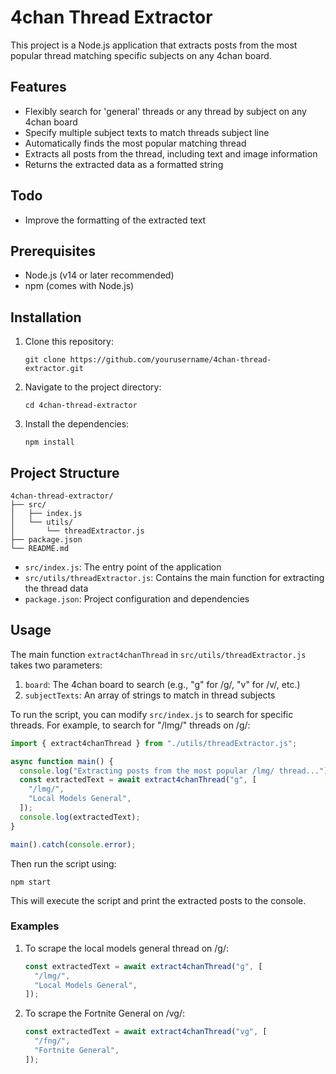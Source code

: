 # 4chan Thread Extractor

This project is a Node.js application that extracts posts from the most popular thread matching specific subjects on any 4chan board.

## Features

- Flexibly search for 'general' threads or any thread by subject on any 4chan board
- Specify multiple subject texts to match threads subject line
- Automatically finds the most popular matching thread
- Extracts all posts from the thread, including text and image information
- Returns the extracted data as a formatted string

## Todo

- Improve the formatting of the extracted text

## Prerequisites

- Node.js (v14 or later recommended)
- npm (comes with Node.js)

## Installation

1. Clone this repository:
   ```
   git clone https://github.com/yourusername/4chan-thread-extractor.git
   ```
2. Navigate to the project directory:
   ```
   cd 4chan-thread-extractor
   ```
3. Install the dependencies:
   ```
   npm install
   ```

## Project Structure

```
4chan-thread-extractor/
├── src/
│   ├── index.js
│   └── utils/
│       └── threadExtractor.js
├── package.json
└── README.md
```

- `src/index.js`: The entry point of the application
- `src/utils/threadExtractor.js`: Contains the main function for extracting the thread data
- `package.json`: Project configuration and dependencies

## Usage

The main function `extract4chanThread` in `src/utils/threadExtractor.js` takes two parameters:

1. `board`: The 4chan board to search (e.g., "g" for /g/, "v" for /v/, etc.)
2. `subjectTexts`: An array of strings to match in thread subjects

To run the script, you can modify `src/index.js` to search for specific threads. For example, to search for "/lmg/" threads on /g/:

```javascript
import { extract4chanThread } from "./utils/threadExtractor.js";

async function main() {
  console.log("Extracting posts from the most popular /lmg/ thread...");
  const extractedText = await extract4chanThread("g", [
    "/lmg/",
    "Local Models General",
  ]);
  console.log(extractedText);
}

main().catch(console.error);
```

Then run the script using:

```
npm start
```

This will execute the script and print the extracted posts to the console.

### Examples

1. To scrape the local models general thread on /g/:

   ```javascript
   const extractedText = await extract4chanThread("g", [
     "/lmg/",
     "Local Models General",
   ]);
   ```

2. To scrape the Fortnite General on /vg/:
   ```javascript
   const extractedText = await extract4chanThread("vg", [
     "/fng/",
     "Fortnite General",
   ]);
   ```
